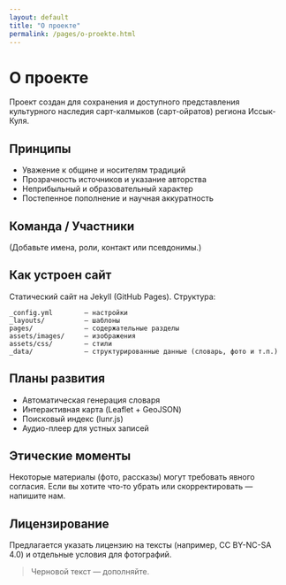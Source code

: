 ```yaml
---
layout: default
title: "О проекте"
permalink: /pages/o-proekte.html
---
```

# О проекте

Проект создан для сохранения и доступного представления культурного наследия сарт-калмыков (сарт-ойратов) региона Иссык-Куля.

## Принципы
- Уважение к общине и носителям традиций
- Прозрачность источников и указание авторства
- Неприбыльный и образовательный характер
- Постепенное пополнение и научная аккуратность

## Команда / Участники
(Добавьте имена, роли, контакт или псевдонимы.)

## Как устроен сайт
Статический сайт на Jekyll (GitHub Pages). Структура:
```
_config.yml        — настройки
_layouts/          — шаблоны
pages/             — содержательные разделы
assets/images/     — изображения
assets/css/        — стили
_data/             — структурированные данные (словарь, фото и т.п.)
```

## Планы развития
- Автоматическая генерация словаря
- Интерактивная карта (Leaflet + GeoJSON)
- Поисковый индекс (lunr.js)
- Аудио-плеер для устных записей

## Этические моменты
Некоторые материалы (фото, рассказы) могут требовать явного согласия. Если вы хотите что‑то убрать или скорректировать — напишите нам.

## Лицензирование
Предлагается указать лицензию на тексты (например, CC BY-NC-SA 4.0) и отдельные условия для фотографий.

> Черновой текст — дополняйте.

